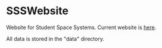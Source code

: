 SSSWebsite
==========

Website for Student Space Systems. Current website is [here](http://studentspacesystems.webs.com/).

All data is stored in the "data" directory.
